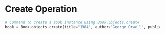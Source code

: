 # Create Operation

```python
# Command to create a Book instance using Book.objects.create
book = Book.objects.create(title="1984", author="George Orwell", publication_year=1949)

